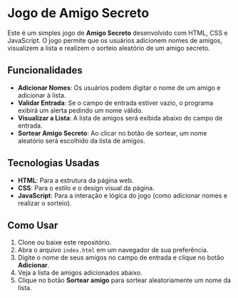 # Jogo de Amigo Secreto

Este é um simples jogo de **Amigo Secreto** desenvolvido com HTML, CSS e JavaScript. O jogo permite que os usuários adicionem nomes de amigos, visualizem a lista e realizem o sorteio aleatório de um amigo secreto.

## Funcionalidades

- **Adicionar Nomes**: Os usuários podem digitar o nome de um amigo e adicionar à lista.
- **Validar Entrada**: Se o campo de entrada estiver vazio, o programa exibirá um alerta pedindo um nome válido.
- **Visualizar a Lista**: A lista de amigos será exibida abaixo do campo de entrada.
- **Sortear Amigo Secreto**: Ao clicar no botão de sortear, um nome aleatório será escolhido da lista de amigos.

## Tecnologias Usadas

- **HTML**: Para a estrutura da página web.
- **CSS**: Para o estilo e o design visual da página.
- **JavaScript**: Para a interação e lógica do jogo (como adicionar nomes e realizar o sorteio).

## Como Usar

1. Clone ou baixe este repositório.
2. Abra o arquivo `index.html` em um navegador de sua preferência.
3. Digite o nome de seus amigos no campo de entrada e clique no botão **Adicionar**.
4. Veja a lista de amigos adicionados abaixo.
5. Clique no botão **Sortear amigo** para sortear aleatoriamente um nome da lista.
